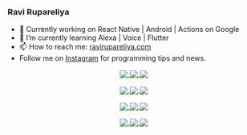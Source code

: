 ### Ravi Rupareliya

- 🔭 Currently working on React Native | Android | Actions on Google
- 🌱 I’m currently learning Alexa | Voice | Flutter
- 📫 How to reach me: [ravirupareliya.com](https://ravirupareliya.com)
- Follow me on [Instagram](https://www.instagram.com/ravi.rupareliya/) for programming tips and news.

<a href="https://www.instagram.com/ravi.rupareliya/" target="_blank">
<!-- insta-feed:START-->
<p align="center">
<img align="center" src=https://scontent-dfw5-2.cdninstagram.com/v/t51.2885-15/327550959_1292206241325951_2492268949373342933_n.webp?stp=dst-jpg_e35_s150x150&_nc_ht=scontent-dfw5-2.cdninstagram.com&_nc_cat=103&_nc_ohc=_oxbbTxqPRQAX9NDLDq&edm=ABfd0MgBAAAA&ccb=7-5&oh=00_AfD0MTs6tkIneYzXLghjrdP-z0wWLVRiN5FRtjdHa2m0EQ&oe=63E704F6&_nc_sid=7bff83 />
<img align="center" src=https://scontent-dfw5-2.cdninstagram.com/v/t51.2885-15/326256887_1216267405629782_5084984015649362726_n.webp?stp=dst-jpg_e35_s150x150&_nc_ht=scontent-dfw5-2.cdninstagram.com&_nc_cat=102&_nc_ohc=qYIq7oyat9oAX9mtvfa&edm=ABfd0MgBAAAA&ccb=7-5&oh=00_AfBehw5ev0nQWHW4qKrnLUyefQifHytsGRCb5SWochlszw&oe=63E806AF&_nc_sid=7bff83 />
<img align="center" src=https://scontent-dfw5-2.cdninstagram.com/v/t51.2885-15/324847574_671752137982456_540356321904405085_n.webp?stp=dst-jpg_e35_s150x150&_nc_ht=scontent-dfw5-2.cdninstagram.com&_nc_cat=104&_nc_ohc=mUFVKiEnNVgAX_m-Tj3&edm=ABfd0MgBAAAA&ccb=7-5&oh=00_AfC8cVsg_arXnPP6VaD6lIBRGLchpG_vME70kZSf-K3iIg&oe=63E78E5E&_nc_sid=7bff83 />
</p>
<p align="center">
<img align="center" src=https://scontent-dfw5-2.cdninstagram.com/v/t51.2885-15/323103557_1578566989253281_6253889369928417640_n.webp?stp=dst-jpg_e35_s150x150&_nc_ht=scontent-dfw5-2.cdninstagram.com&_nc_cat=101&_nc_ohc=9SJmXw1nSb8AX8cS0P6&edm=ABfd0MgBAAAA&ccb=7-5&oh=00_AfA8uBSOAKrOLCqx8zk6apT7G90QUBZTX3BsooL5YCnpDQ&oe=63E75AF5&_nc_sid=7bff83 />
<img align="center" src=https://scontent-dfw5-2.cdninstagram.com/v/t51.2885-15/241172230_146598524308348_2627229086716801357_n.jpg?stp=dst-jpg_e35_s150x150&_nc_ht=scontent-dfw5-2.cdninstagram.com&_nc_cat=104&_nc_ohc=tQidaCv_hnAAX-g5eWa&edm=ABfd0MgBAAAA&ccb=7-5&oh=00_AfC6KMTu68ayRzaq9hHmBxS0vUxvtglKrTMSb_zMRNtuJg&oe=63E78441&_nc_sid=7bff83 />
<img align="center" src=https://scontent-dfw5-2.cdninstagram.com/v/t51.2885-15/122425343_1572645589603046_1626634953961554534_n.jpg?stp=dst-jpg_e35_s150x150&_nc_ht=scontent-dfw5-2.cdninstagram.com&_nc_cat=102&_nc_ohc=qyhWTulBfGAAX_c6Q4R&edm=ABfd0MgBAAAA&ccb=7-5&oh=00_AfBbI8eXrTRCLOGwZOxzwLd0q4KFu3jCa7qz1qz7iy1aFw&oe=63E741CB&_nc_sid=7bff83 />
</p>
<p align="center">
<img align="center" src=https://scontent-dfw5-2.cdninstagram.com/v/t51.2885-15/119471335_3325605627530848_5783608158621298966_n.jpg?stp=dst-jpg_e35_s150x150&_nc_ht=scontent-dfw5-2.cdninstagram.com&_nc_cat=104&_nc_ohc=o26xH6RzMjIAX9tbEcI&edm=ABfd0MgBAAAA&ccb=7-5&oh=00_AfCYE0a1lk0CmH2EIK6cAdPuIo1BWvlwO-A1guR7YtZwdA&oe=63E6EECB&_nc_sid=7bff83 />
<img align="center" src=https://scontent-dfw5-2.cdninstagram.com/v/t51.2885-15/118735524_155532192843864_2438830621806811548_n.jpg?stp=dst-jpg_e35_s150x150&_nc_ht=scontent-dfw5-2.cdninstagram.com&_nc_cat=100&_nc_ohc=jo0ZHE1hMZkAX8bvahE&edm=ABfd0MgBAAAA&ccb=7-5&oh=00_AfB7sMpJ3sXV34bg4_cIfrYeEGVwxlAonObYEiVL4VTfug&oe=63E6D8E2&_nc_sid=7bff83 />
<img align="center" src=https://scontent-dfw5-2.cdninstagram.com/v/t51.2885-15/118358282_793232521422249_4194198869826492121_n.jpg?stp=dst-jpg_e35_s150x150&_nc_ht=scontent-dfw5-2.cdninstagram.com&_nc_cat=109&_nc_ohc=HvqrC8wSzr0AX_Nbrvs&edm=ABfd0MgBAAAA&ccb=7-5&oh=00_AfDPrMCDXlz7FpXSAvlT7XKEJX8TnQ9EksHUIU6u2Hutxg&oe=63E82DF8&_nc_sid=7bff83 />
</p>
<p align="center">
<img align="center" src=https://scontent-dfw5-2.cdninstagram.com/v/t51.2885-15/118083536_653646245259286_4437462516989252087_n.jpg?stp=dst-jpg_e35_s150x150&_nc_ht=scontent-dfw5-2.cdninstagram.com&_nc_cat=110&_nc_ohc=thnCO18cmd4AX_ZEPkF&edm=ABfd0MgBAAAA&ccb=7-5&oh=00_AfCJ-nszx6RXfyLC3117nJU-afxNjh-0GoBwdBOmVx_WoA&oe=63E66918&_nc_sid=7bff83 />
<img align="center" src=https://scontent-dfw5-2.cdninstagram.com/v/t51.2885-15/118175330_604822603490734_6882222491011634628_n.jpg?stp=dst-jpg_e35_s150x150&_nc_ht=scontent-dfw5-2.cdninstagram.com&_nc_cat=110&_nc_ohc=-4Xnm7c_LEEAX-BCcX0&edm=ABfd0MgBAAAA&ccb=7-5&oh=00_AfA3ElwI1XXPGy_2offVDhMugS1l8W7nsyTH4GRTokxOQw&oe=63E649FB&_nc_sid=7bff83 />
<img align="center" src=https://scontent-dfw5-2.cdninstagram.com/v/t51.2885-15/117801930_118850686597100_8281062695853943386_n.jpg?stp=dst-jpg_e35_s150x150&_nc_ht=scontent-dfw5-2.cdninstagram.com&_nc_cat=108&_nc_ohc=EoFKOQhmDncAX-6NnNR&edm=ABfd0MgBAAAA&ccb=7-5&oh=00_AfDnf0MI1KqSxWiasdBVpgG7C-kP0jui8A8D4SZ2Tie9Og&oe=63E66534&_nc_sid=7bff83 />
</p>

<!-- insta-feed:END-->
</a>
